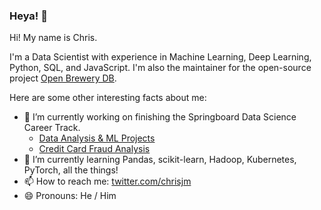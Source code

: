 ### Heya! 👋

Hi! My name is Chris. 

I'm a Data Scientist with experience in Machine Learning, Deep Learning, Python, SQL, and JavaScript. I'm also the maintainer for the open-source project [Open Brewery DB](https://www.openbrewerydb.org/).

Here are some other interesting facts about me:

- 🔭 I’m currently working on finishing the Springboard Data Science Career Track. 
  * [Data Analysis & ML Projects](https://github.com/chrisjm/Springboard-Coursework) 
  * [Credit Card Fraud Analysis](https://github.com/chrisjm/Credit-Card-Fraud-Analysis)
- 🌱 I’m currently learning Pandas, scikit-learn, Hadoop, Kubernetes, PyTorch, all the things!
- 📫 How to reach me: [twitter.com/chrisjm](https://twitter.com/chrisjm)
- 😄 Pronouns: He / Him
